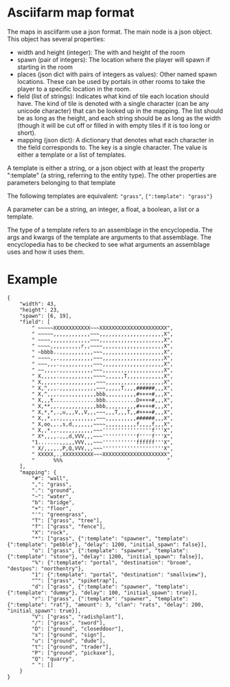 
# Asciifarm map format

The maps in asciifarm use a json format.
The main node is a json object.
This object has several properties:

- width and height (integer): The with and height of the room
- spawn (pair of integers): The location where the player will spawn if starting in the room
- places (json dict with pairs of integers as values): Other named spawn locations. These can be used by portals in other rooms to take the player to a specific location in the room.
- field (list of strings): Indicates what kind of tile each location should have. The kind of tile is denoted with a single character (can be any unicode character) that can be looked up in the mapping. The list should be as long as the height, and each string should be as long as the width (though it will be cut off or filled in with empty tiles if it is too long or short).
- mapping (json dict): A dictionary that denotes what each character in the field corresponds to. The key is a single character. The value is either a template or a list of templates.

A template is either a string, or a json object with at least the property ":template" (a string, referring to the entity type).
The other properties are parameters belonging to that template

The following templates are equivalent: `"grass"`, `{":template": "grass"}`

A parameter can be a string, an integer, a float, a boolean, a list or a template.

The type of a template refers to an assemblage in the encyclopedia.
The args and kwargs of the template are arguments to that assemblage.
The encyclopedia has to be checked to see what arguments an assemblage uses and how it uses them.


# Example


	{
		"width": 43,
		"height": 23,
		"spawn": [6, 19],
		"field": [
			" ~~~~~XXXXXXXXXXXX~~~XXXXXXXXXXXXXXXXXXXXXX",
			" ~~~~~,,,,,,,,,,,,~~~,,,,,,,,,,,,,,,,,,,,,X",
			" ~~~~,,,,,,,,,,,,,~~~,,,,,,,,,,,,,,,,,,,,,X",
			" ~~~~,,,,,,,,,,r,,~~~~,,,,,,,,,,,,,,,,,,,,X",
			" ~bbbb..,,,,,,,,,,,~~~,,,,,,,,,,,,,,,,,,,,X",
			" ~~~~,,.,,,,,,,,,,,~~~,,,,,,,,,,,,,,,,,,,,X",
			" ~~~,,,.,,,,,,,,,,,~~~,,,,,,,,,,,,,,,,,,,,X",
			" ~~,,,,.,,,,,,,,,,,~~~,,,,,,,,,,,,,,,,,,,,X",
			" X,,,,,.,,,,,,,,,,,~~~~,,,,,,T,,,,,,,,,,,,X",
			" X,,,,,.,,,,,,,,,,,,~~~,,,,,,,,,,,,,,,,,,,X",
			" X,^,,,.,,,,,,,,,,,,~~~,,,,,T,,,,######,,,X",
			" X,^,,,.,,,,,,,,,,,,bbb,,,,,,,,,,#++++#,,,X",
			" X,,,t..............bbb..........D++++#,,,X",
			" X,**,,.,,,,,,,,,,,,bbb,,,,,,,,,,#++++#,,,X",
			" X,*,*,.,u,,,V,,V,,,~~~,,,T,,,T,,#++++#,,,X",
			" X,,*,,.,,,,,,,,,,,,~~~,,,,,,,,,,######,,,X",
			" X,oo,,.,s,d,,,,,,,~~~~,,,,,,,,,,f,,,,f,,,X",
			" X,,*,,.,,,,,,,,,,,~~~''''''''''''''''f'''X",
			" X*,,,,.,,,d,VVV,,,~~~'''''''''''f''''f'''X",
			"1.......,,,,,VVV,,,~~~'''''''''''ffffff'''X",
			" X/,,,,.,P,Q,VVV,,,~~~''''''''''''''''''''X",
			" XXXXX,.,XXXXXXXXXX~~~XXXXXXXXXXXXXXXXXXXXX",
			"      %%%                                  "
		],
		"mapping": {
			"#": "wall",
			",": "grass",
			".": "ground",
			"~": "water",
			"b": "bridge",
			"+": "floor",
			"'": "greengrass",
			"T": ["grass", "tree"],
			"f": ["grass", "fence"],
			"X": "rock",
			"*": ["grass", {":template": "spawner", "template": {":template": "pebble"}, "delay": 1200, "initial_spawn": false}],
			"o": ["grass", {":template": "spawner", "template": {":template": "stone"}, "delay": 1200, "initial_spawn": false}],
			"%": {":template": "portal", "destination": "broom", "destpos": "northentry"},
			"1": {":template": "portal", "destination": "smallview"},
			"^": ["grass", "spiketrap"],
			"d": ["grass", {":template": "spawner", "template": {":template": "dummy"}, "delay": 100, "initial_spawn": true}],
			"r": ["grass", {":template": "spawner", "template": {":template": "rat"}, "amount": 3, "clan": "rats", "delay": 200, "initial_spawn": true}],
			"V": ["grass", "radishplant"],
			"/": ["grass", "sword"],
			"D": ["ground", "closeddoor"],
			"s": ["ground", "sign"],
			"u": ["ground", "dude"],
			"t": ["ground", "trader"],
			"P": ["ground", "pickaxe"],
			"Q": "quarry",
			" ": []
		}
	}
